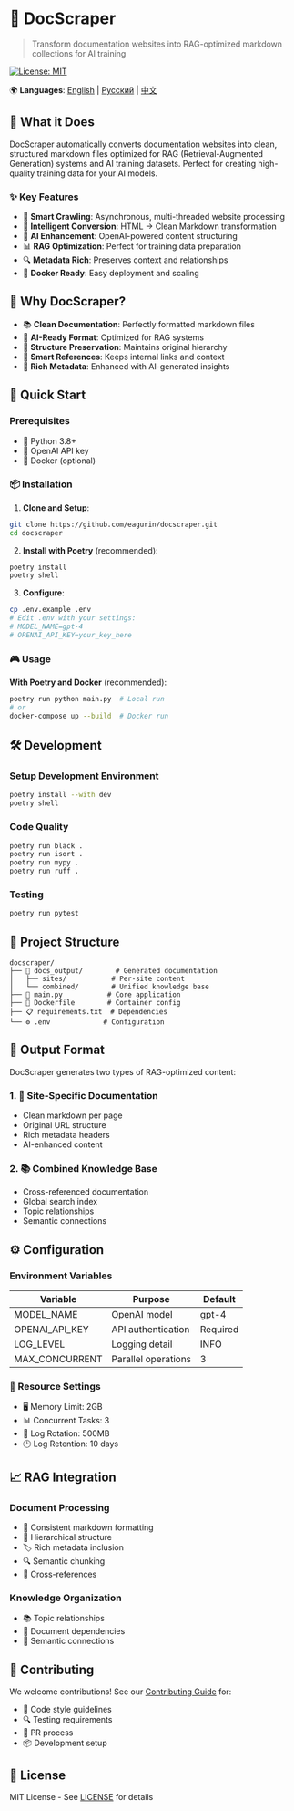 # 🚀 DocScraper

> Transform documentation websites into RAG-optimized markdown collections for AI training

[![License: MIT](https://img.shields.io/badge/License-MIT-yellow.svg)](https://opensource.org/licenses/MIT)

🌍 **Languages**: [English](README.md) | [Русский](README_ru.md) | [中文](README_zh.md)

## 🎯 What it Does

DocScraper automatically converts documentation websites into clean, structured markdown files optimized for RAG (Retrieval-Augmented Generation) systems and AI training datasets. Perfect for creating high-quality training data for your AI models.

### ✨ Key Features

- 🔄 **Smart Crawling**: Asynchronous, multi-threaded website processing
- 📝 **Intelligent Conversion**: HTML → Clean Markdown transformation
- 🧠 **AI Enhancement**: OpenAI-powered content structuring
- 📊 **RAG Optimization**: Perfect for training data preparation
- 🔍 **Metadata Rich**: Preserves context and relationships
- 🐳 **Docker Ready**: Easy deployment and scaling

## 💫 Why DocScraper?

- 📚 **Clean Documentation**: Perfectly formatted markdown files
- 🤖 **AI-Ready Format**: Optimized for RAG systems
- 🌳 **Structure Preservation**: Maintains original hierarchy
- 🔗 **Smart References**: Keeps internal links and context
- 🎨 **Rich Metadata**: Enhanced with AI-generated insights

## 🚀 Quick Start

### Prerequisites

- 🐍 Python 3.8+
- 🔑 OpenAI API key
- 🐳 Docker (optional)

### 📦 Installation

1. **Clone and Setup**:
```bash
git clone https://github.com/eagurin/docscraper.git
cd docscraper
```

2. **Install with Poetry** (recommended):
```bash
poetry install
poetry shell
```

3. **Configure**:
```bash
cp .env.example .env
# Edit .env with your settings:
# MODEL_NAME=gpt-4
# OPENAI_API_KEY=your_key_here
```

### 🎮 Usage

**With Poetry and Docker** (recommended):
```bash
poetry run python main.py  # Local run
# or
docker-compose up --build  # Docker run
```

## 🛠 Development

### Setup Development Environment
```bash
poetry install --with dev
poetry shell
```

### Code Quality
```bash
poetry run black .
poetry run isort .
poetry run mypy .
poetry run ruff .
```

### Testing
```bash
poetry run pytest
```

## 📁 Project Structure

```plaintext
docscraper/
├── 📂 docs_output/        # Generated documentation
│   ├── sites/           # Per-site content
│   └── combined/        # Unified knowledge base
├── 📝 main.py           # Core application
├── 🐳 Dockerfile        # Container config
├── 📋 requirements.txt  # Dependencies
└── ⚙️ .env             # Configuration
```

## 🎨 Output Format

DocScraper generates two types of RAG-optimized content:

### 1. 📑 Site-Specific Documentation
- Clean markdown per page
- Original URL structure
- Rich metadata headers
- AI-enhanced content

### 2. 📚 Combined Knowledge Base
- Cross-referenced documentation
- Global search index
- Topic relationships
- Semantic connections

## ⚙️ Configuration

### Environment Variables
| Variable | Purpose | Default |
|----------|---------|---------|
| MODEL_NAME | OpenAI model | gpt-4 |
| OPENAI_API_KEY | API authentication | Required |
| LOG_LEVEL | Logging detail | INFO |
| MAX_CONCURRENT | Parallel operations | 3 |

### 🔧 Resource Settings
- 🖥️ Memory Limit: 2GB
- 📊 Concurrent Tasks: 3
- 📝 Log Rotation: 500MB
- 🕒 Log Retention: 10 days

## 📈 RAG Integration

### Document Processing
- 📝 Consistent markdown formatting
- 🌳 Hierarchical structure
- 🏷️ Rich metadata inclusion
- 🔍 Semantic chunking
- 🔗 Cross-references

### Knowledge Organization
- 📚 Topic relationships
- 🔄 Document dependencies
- 🧩 Semantic connections

## 🤝 Contributing

We welcome contributions! See our [Contributing Guide](docs/CONTRIBUTING.md) for:
- 📝 Code style guidelines
- 🔍 Testing requirements
- 🚀 PR process
- 📦 Development setup

## 📄 License

MIT License - See [LICENSE](LICENSE) for details